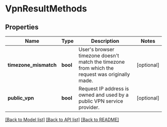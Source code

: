 # VpnResultMethods

## Properties
Name | Type | Description | Notes
------------ | ------------- | ------------- | -------------
**timezone_mismatch** | **bool** | User&#x27;s browser timezone doesn&#x27;t match the timezone from which the request was originally made. | [optional] 
**public_vpn** | **bool** | Request IP address is owned and used by a public VPN service provider. | [optional] 

[[Back to Model list]](../../README.md#documentation-for-models) [[Back to API list]](../../README.md#documentation-for-api-endpoints) [[Back to README]](../../README.md)


